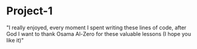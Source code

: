 # Project-1
"I really enjoyed, every moment I spent writing these lines of code, after God I want to thank Osama Al-Zero for these valuable lessons (I hope you like it)"
